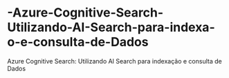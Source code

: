 # -Azure-Cognitive-Search-Utilizando-AI-Search-para-indexa-o-e-consulta-de-Dados
 Azure Cognitive Search: Utilizando AI Search para indexação e consulta de Dados
